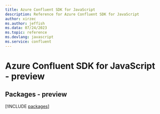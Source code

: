 ```yaml
---
title: Azure Confluent SDK for JavaScript
description: Reference for Azure Confluent SDK for JavaScript
author: xirzec
ms.author: jeffish
ms.data: 07/24/2023
ms.topic: reference
ms.devlang: javascript
ms.service: confluent
---
```

# Azure Confluent SDK for JavaScript - preview
## Packages - preview
[!INCLUDE [packages](confluent-index.md)]